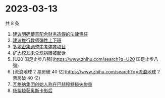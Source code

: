 # 2023-03-13

共 8 条

<!-- BEGIN -->
<!-- 最后更新时间 Mon Mar 13 2023 13:09:34 GMT+0800 (China Standard Time) -->

1. [建议明确蓄意配合财务造假的法律责任](https://www.zhihu.com/search?q=建议明确蓄意配合财务造假的法律责任)
1. [建议推行教师弹性上下班](https://www.zhihu.com/search?q=建议推行教师弹性上下班)
1. [多地密集调整中考体育项目](https://www.zhihu.com/search?q=多地密集调整中考体育项目)
1. [矿大校友未兑现捐赠被起诉](https://www.zhihu.com/search?q=矿大校友未兑现捐赠被起诉)
1. [U20 国足止步八强](https://www.zhihu.com/search?q=U20 国足止步八强)
1. [流浪地球 2 票房破 40 亿](https://www.zhihu.com/search?q=流浪地球 2 票房破 40
   亿)
1. [瓦格纳集团创始人称在巴赫穆特损失惨重](https://www.zhihu.com/search?q=瓦格纳集团创始人称在巴赫穆特损失惨重)
1. [杨紫琼获奥斯卡影后](https://www.zhihu.com/search?q=杨紫琼获奥斯卡影后)

<!-- END -->
